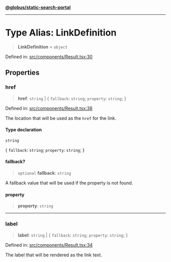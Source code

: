 [**@globus/static-search-portal**](../../README.md)

***

# Type Alias: LinkDefinition

> **LinkDefinition** = `object`

Defined in: [src/components/Result.tsx:30](https://github.com/globus/static-search-portal/blob/990a456048a4b0fddd1bdca97dfdd497ec165350/src/components/Result.tsx#L30)

## Properties

### href

> **href**: `string` \| \{ `fallback`: `string`; `property`: `string`; \}

Defined in: [src/components/Result.tsx:38](https://github.com/globus/static-search-portal/blob/990a456048a4b0fddd1bdca97dfdd497ec165350/src/components/Result.tsx#L38)

The location that will be used as the `href` for the link.

#### Type declaration

`string`

\{ `fallback`: `string`; `property`: `string`; \}

#### fallback?

> `optional` **fallback**: `string`

A fallback value that will be used if the property is not found.

#### property

> **property**: `string`

***

### label

> **label**: `string` \| \{ `fallback`: `string`; `property`: `string`; \}

Defined in: [src/components/Result.tsx:34](https://github.com/globus/static-search-portal/blob/990a456048a4b0fddd1bdca97dfdd497ec165350/src/components/Result.tsx#L34)

The label that will be rendered as the link text.
